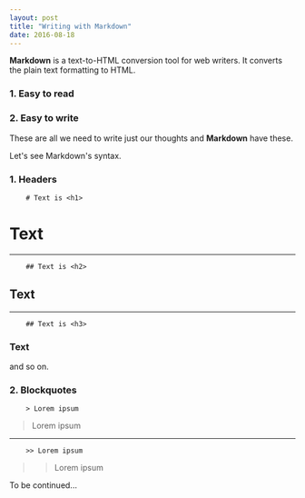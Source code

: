 ```yaml
---
layout: post
title: "Writing with Markdown"
date: 2016-08-18
---
```


**Markdown** is a text-to-HTML conversion tool for web writers. 
It converts the plain text formatting to HTML.

### 1. Easy to read

### 2. Easy to write 

These are all we need to write just our thoughts and **Markdown** have these.

Let's see Markdown's syntax.

### 1. Headers

		# Text is <h1>

# Text

----------

		## Text is <h2>

## Text

----------

		## Text is <h3>

### Text

and so on.

### 2. Blockquotes

		> Lorem ipsum
	
> Lorem ipsum

----------
		>> Lorem ipsum

>>Lorem ipsum


To be continued...


